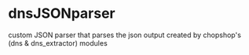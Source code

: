 # dnsJSONparser
custom JSON parser that parses the json output created by chopshop's (dns &amp; dns_extractor) modules
